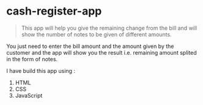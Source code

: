 # cash-register-app

> This app will help you give the remaining change from the bill and will show the number of notes to be given of different amounts.

You just need to enter the bill amount and the amount given by the customer and the app will show you the result i.e. remaining amount splited in the form of notes.

I have build this app using :

1. HTML
2. CSS
3. JavaScript

